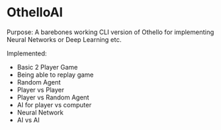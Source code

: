 # OthelloAI
Purpose: A barebones working CLI version of Othello for implementing Neural Networks or Deep Learning etc.

Implemented:
  - Basic 2 Player Game
  - Being able to replay game 
  - Random Agent
  - Player vs Player
  - Player vs Random Agent
  - AI for player vs computer
  - Neural Network
  - AI vs AI
